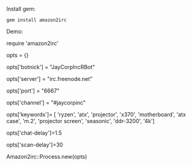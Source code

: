 Install gem:

`gem install amazon2irc`


Demo: 

require 'amazon2irc'

opts = {}

opts['botnick'] = "JayCorpIncRBot"

opts['server'] = "irc.freenode.net"

opts['port'] = "6667"

opts['channel'] = "\#jaycorpinc"

opts['keywords']= [ 'ryzen', 'atx', 'projector', 'x370', 'motherboard', 'atx case', 'm.2', 'projector screen', 'seasonic', 'ddr-3200', '4k']

opts['chat-delay']=1.5

opts['scan-delay']=30

Amazon2irc::Process.new(opts)


